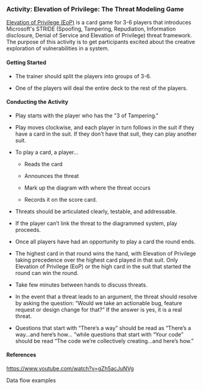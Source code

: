 
### Activity: Elevation of Privilege: The Threat Modeling Game

[Elevation of Privilege (EoP)](http://www.microsoft.com/security/sdl/adopt/eop.aspx) is a card game for 3-6 players that introduces Microsoft's STRIDE (Spoofing, Tampering, Repudiation, Information disclosure, Denial of Service and Elevation of Privilege) threat framework. The purpose of this activity is to get participants excited about the creative exploration of vulnerabilities in a system.

#### Getting Started

  * The trainer should split the players into groups of 3-6.
  
  * One of the players will deal the entire deck to the rest of the players.

#### Conducting the Activity

  * Play starts with the player who has the "3 of Tampering."

  * Play moves clockwise, and each player in turn follows in the suit if they have a card in the suit. If they don’t have that suit, they can play another suit.

  * To play a card, a player...
  
    * Reads the card
	
	* Announces the threat
	
	* Mark up the diagram with where the threat occurs
	
	* Records it on the score card.
	
  * Threats should be articulated clearly, testable, and addressable.

  * If the player can’t link the threat to the diagrammed system, play proceeds.

  * Once all players have had an opportunity to play a card the round ends.

  * The highest card in that round wins the hand, with Elevation of Privilege taking precedence over the highest card played in that suit. Only Elevation of Privilege (EoP) or the high card in the suit that started the round can win the round.

  * Take few minutes between hands to discuss threats.

  * In the event that a threat leads to an argument, the threat should resolve by asking the question: “Would we take an actionable bug, feature request or design change for that?” If the answer is yes, it is a real threat.

  * Questions that start with “There’s a way” should be read as “There’s a way...and here’s how... ”while questions that start with “Your code” should be read “The code we’re collectively creating...and here’s how.”

#### References

https://www.youtube.com/watch?v=gZh5acJuNVg

Data flow examples
